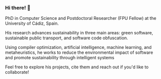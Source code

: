 ### Hi there! 👋

PhD in Computer Science and Postdoctoral Researcher (FPU Fellow) at the University of Cádiz, Spain. 

His research advances sustainability in three main areas: green software, sustainable public transport, and software code obfuscation. 

Using compiler optimization, artificial intelligence, machine learning, and metaheuristics, he works to reduce the environmental impact of software and promote sustainability through intelligent systems

Feel free to explore his projects, cite them and reach out if you'd like to collaborate!
